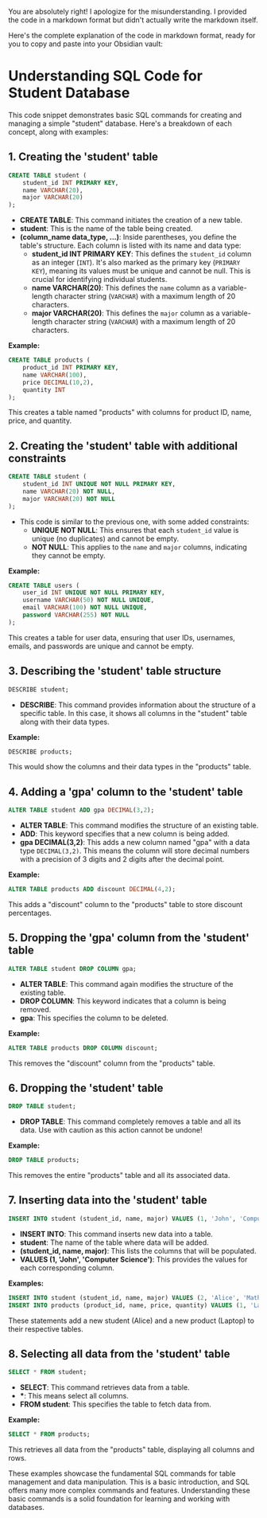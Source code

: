 You are absolutely right! I apologize for the misunderstanding. I provided the code in a markdown format but didn't actually write the markdown itself. 

Here's the complete explanation of the code in markdown format, ready for you to copy and paste into your Obsidian vault:

# Understanding SQL Code for Student Database

This code snippet demonstrates basic SQL commands for creating and managing a simple "student" database. Here's a breakdown of each concept, along with examples:

## 1. Creating the 'student' table

```sql
CREATE TABLE student (
    student_id INT PRIMARY KEY,
    name VARCHAR(20),
    major VARCHAR(20)
);
```

* **CREATE TABLE**: This command initiates the creation of a new table.
* **student**: This is the name of the table being created.
* **(column_name data_type, ...)**: Inside parentheses, you define the table's structure. Each column is listed with its name and data type:
    * **student_id INT PRIMARY KEY**: This defines the `student_id` column as an integer (`INT`). It's also marked as the primary key (`PRIMARY KEY`), meaning its values must be unique and cannot be null. This is crucial for identifying individual students.
    * **name VARCHAR(20)**: This defines the `name` column as a variable-length character string (`VARCHAR`) with a maximum length of 20 characters.
    * **major VARCHAR(20)**: This defines the `major` column as a variable-length character string (`VARCHAR`) with a maximum length of 20 characters.

**Example:**

```sql
CREATE TABLE products (
    product_id INT PRIMARY KEY,
    name VARCHAR(100),
    price DECIMAL(10,2),
    quantity INT
);
```

This creates a table named "products" with columns for product ID, name, price, and quantity.

## 2. Creating the 'student' table with additional constraints

```sql
CREATE TABLE student (
    student_id INT UNIQUE NOT NULL PRIMARY KEY,
    name VARCHAR(20) NOT NULL,
    major VARCHAR(20) NOT NULL
);
```

* This code is similar to the previous one, with some added constraints:
    * **UNIQUE NOT NULL**:  This ensures that each `student_id` value is unique (no duplicates) and cannot be empty.
    * **NOT NULL**: This applies to the `name` and `major` columns, indicating they cannot be empty.

**Example:**

```sql
CREATE TABLE users (
    user_id INT UNIQUE NOT NULL PRIMARY KEY,
    username VARCHAR(50) NOT NULL UNIQUE,
    email VARCHAR(100) NOT NULL UNIQUE,
    password VARCHAR(255) NOT NULL
);
```

This creates a table for user data, ensuring that user IDs, usernames, emails, and passwords are unique and cannot be empty.

## 3. Describing the 'student' table structure

```sql
DESCRIBE student;
```

* **DESCRIBE**: This command provides information about the structure of a specific table. In this case, it shows all columns in the "student" table along with their data types.

**Example:**

```sql
DESCRIBE products;
```

This would show the columns and their data types in the "products" table.

## 4. Adding a 'gpa' column to the 'student' table

```sql
ALTER TABLE student ADD gpa DECIMAL(3,2);
```

* **ALTER TABLE**: This command modifies the structure of an existing table.
* **ADD**: This keyword specifies that a new column is being added.
* **gpa DECIMAL(3,2)**: This adds a new column named "gpa" with a data type `DECIMAL(3,2)`. This means the column will store decimal numbers with a precision of 3 digits and 2 digits after the decimal point.

**Example:**

```sql
ALTER TABLE products ADD discount DECIMAL(4,2);
```

This adds a "discount" column to the "products" table to store discount percentages.

## 5. Dropping the 'gpa' column from the 'student' table

```sql
ALTER TABLE student DROP COLUMN gpa;
```

* **ALTER TABLE**:  This command again modifies the structure of the existing table.
* **DROP COLUMN**: This keyword indicates that a column is being removed.
* **gpa**: This specifies the column to be deleted.

**Example:**

```sql
ALTER TABLE products DROP COLUMN discount;
```

This removes the "discount" column from the "products" table.

## 6. Dropping the 'student' table

```sql
DROP TABLE student;
```

* **DROP TABLE**: This command completely removes a table and all its data. Use with caution as this action cannot be undone!

**Example:**

```sql
DROP TABLE products;
```

This removes the entire "products" table and all its associated data.

## 7. Inserting data into the 'student' table

```sql
INSERT INTO student (student_id, name, major) VALUES (1, 'John', 'Computer Science');
```

* **INSERT INTO**: This command inserts new data into a table.
* **student**: The name of the table where data will be added.
* **(student_id, name, major)**: This lists the columns that will be populated.
* **VALUES (1, 'John', 'Computer Science')**: This provides the values for each corresponding column.

**Examples:**

```sql
INSERT INTO student (student_id, name, major) VALUES (2, 'Alice', 'Mathematics');
INSERT INTO products (product_id, name, price, quantity) VALUES (1, 'Laptop', 1200.00, 10);
```

These statements add a new student (Alice) and a new product (Laptop) to their respective tables.

## 8.  Selecting all data from the 'student' table

```sql
SELECT * FROM student;
```

* **SELECT**: This command retrieves data from a table.
* **\***:  This means select all columns.
* **FROM student**: This specifies the table to fetch data from.

**Example:**

```sql
SELECT * FROM products;
```

This retrieves all data from the "products" table, displaying all columns and rows.

These examples showcase the fundamental SQL commands for table management and data manipulation. This is a basic introduction, and SQL offers many more complex commands and features. Understanding these basic commands is a solid foundation for learning and working with databases. 
